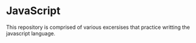 # JavaScript

This repository is comprised of various excersises that practice writting the javascript language. 
